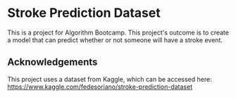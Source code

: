 # Stroke Prediction Dataset
This is a project for Algorithm Bootcamp. This project's outcome is to create a model that can predict whether or not someone will have a stroke event.

## Acknowledgements
This project uses a dataset from Kaggle, which can be accessed here: https://www.kaggle.com/fedesoriano/stroke-prediction-dataset
